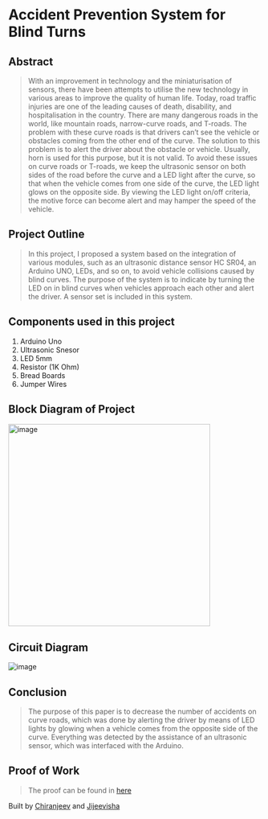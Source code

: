 # Accident Prevention System for Blind Turns

## Abstract

> With an improvement in technology and the miniaturisation of sensors, there have been attempts to utilise the new technology in various areas to improve the quality of human life. Today, road traffic injuries are one of the leading causes of death, disability, and hospitalisation in the country. There are many dangerous roads in the world, like mountain roads, narrow-curve roads, and T-roads. The problem with these curve roads is that drivers can’t see the vehicle or obstacles coming from the other end of the curve. The solution to this problem is to alert the driver about the obstacle or vehicle. Usually, horn is used for this purpose, but it is not valid. To avoid these issues on curve roads or T-roads, we keep the ultrasonic sensor on both sides of the road before the curve and a LED light after the curve, so that when the vehicle comes from one side of the curve, the LED light glows on the opposite side. By viewing the LED light on/off criteria, the motive force can become alert and may hamper the speed of the vehicle.

## Project Outline

> In this project, I proposed a system based on the integration of various modules, such as an ultrasonic distance sensor HC SR04, an Arduino UNO, LEDs, and so on, to avoid vehicle collisions caused by blind curves. The purpose of the system is to indicate by turning the LED on in blind curves when vehicles approach each other and alert the driver. A sensor set is included in this system.

## Components used in this project

1. Arduino Uno
2. Ultrasonic Snesor
3. LED 5mm
4. Resistor (1K Ohm)
5. Bread Boards
6. Jumper Wires

## Block Diagram of Project 
<img width="402" alt="image" src="https://user-images.githubusercontent.com/74554911/188570210-fe279412-f62a-439d-ad2b-693ba4ca2758.png">

## Circuit Diagram
![image](https://user-images.githubusercontent.com/74554911/188570247-4d854664-c57c-4950-ab54-33cc19f90d75.png)

## Conclusion
> The purpose of this paper is to decrease the number of accidents on curve roads, which was done by alerting the driver by means of LED lights by glowing when a vehicle comes from the opposite side of the curve. Everything was detected by the assistance of an ultrasonic sensor, which was interfaced with the Arduino.

## Proof of Work
> The proof can be found in [here](https://github.com/GeekGuy-29/APSBT/tree/main/APS%20for%20Blind%20Turns%20Working%20Proof)

Built by [Chiranjeev](https://github.com/GeekGuy-29) and [Jijeevisha](https://github.com/jijeevisha)
